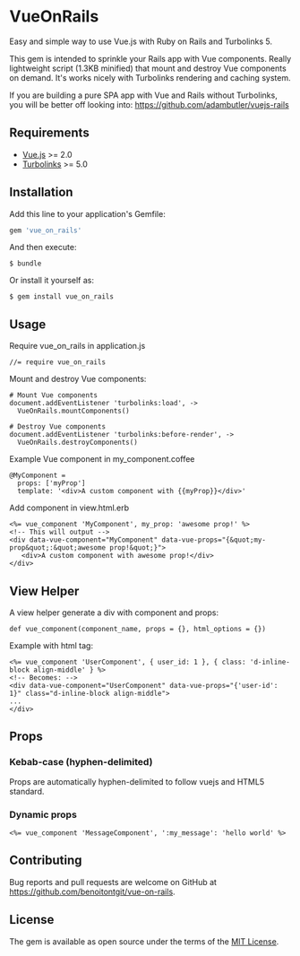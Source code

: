 # VueOnRails

Easy and simple way to use Vue.js with Ruby on Rails and Turbolinks 5.

This gem is intended to sprinkle your Rails app with Vue components. Really lightweight script (1.3KB minified) that mount and destroy Vue components on demand. It's works nicely with Turbolinks rendering and caching system.

If you are building a pure SPA app with Vue and Rails without Turbolinks, you will be better off looking into:
https://github.com/adambutler/vuejs-rails

## Requirements

- [Vue.js](https://vuejs.org/v2/guide/installation.html) >= 2.0
- [Turbolinks](https://github.com/turbolinks/turbolinks) >= 5.0

## Installation

Add this line to your application's Gemfile:

```ruby
gem 'vue_on_rails'
```

And then execute:

    $ bundle

Or install it yourself as:

    $ gem install vue_on_rails


## Usage

Require vue_on_rails in application.js
```
//= require vue_on_rails
```

Mount and destroy Vue components:
```
# Mount Vue components
document.addEventListener 'turbolinks:load', ->
  VueOnRails.mountComponents()

# Destroy Vue components
document.addEventListener 'turbolinks:before-render', ->
  VueOnRails.destroyComponents()
```

Example Vue component in my_component.coffee
```
@MyComponent =
  props: ['myProp']
  template: '<div>A custom component with {{myProp}}</div>'
```

Add component in view.html.erb
```
<%= vue_component 'MyComponent', my_prop: 'awesome prop!' %>
<!-- This will output -->
<div data-vue-component="MyComponent" data-vue-props="{&quot;my-prop&quot;:&quot;awesome prop!&quot;}">
   <div>A custom component with awesome prop!</div>
</div>
```

## View Helper
A view helper generate a div with component and props:
```
def vue_component(component_name, props = {}, html_options = {})
```
Example with html tag:
```
<%= vue_component 'UserComponent', { user_id: 1 }, { class: 'd-inline-block align-middle' } %>
<!-- Becomes: -->
<div data-vue-component="UserComponent" data-vue-props="{'user-id': 1}" class="d-inline-block align-middle">
...
</div>
```

## Props

### Kebab-case (hyphen-delimited)

Props are automatically hyphen-delimited to follow vuejs and HTML5 standard.

### Dynamic props
```
<%= vue_component 'MessageComponent', ':my_message': 'hello world' %>
```

## Contributing

Bug reports and pull requests are welcome on GitHub at https://github.com/benoitontgit/vue-on-rails.


## License

The gem is available as open source under the terms of the [MIT License](http://opensource.org/licenses/MIT).

